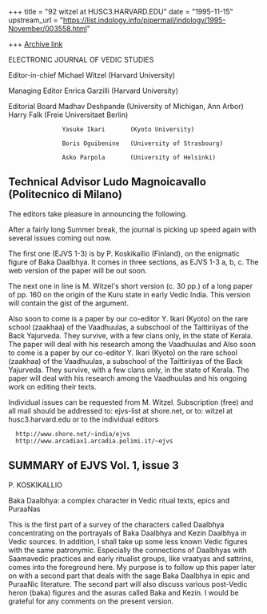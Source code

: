 +++
title = "92 witzel at HUSC3.HARVARD.EDU"
date = "1995-11-15"
upstream_url = "https://list.indology.info/pipermail/indology/1995-November/003558.html"

+++
[Archive link](https://list.indology.info/pipermail/indology/1995-November/003558.html)



ELECTRONIC JOURNAL OF VEDIC STUDIES


Editor-in-chief    Michael Witzel     (Harvard University) 

Managing Editor    Enrica Garzilli    (Harvard University) 

Editorial Board    Madhav Deshpande   (University of Michigan, Ann 
                                                                  Arbor)
                   Harry Falk         (Freie Universitaet Berlin)

                   Yasuke Ikari       (Kyoto University)

                   Boris Oguibenine   (University of Strasbourg)

                   Asko Parpola       (University of Helsinki)

Technical Advisor  Ludo Magnoicavallo (Politecnico di Milano) 
------------------------------------------------------------------------------


  The editors take pleasure in announcing the following. 


  After a fairly long Summer break, the journal is picking up speed again
  with several issues coming out now.   

  The first one (EJVS 1-3) is by P. Koskikallio (Finland), on the enigmatic 
  figure of Baka Daalbhya. It comes in three sections, as EJVS 1-3 a, b, c.
  The web version of the paper will be out soon.


  The next one in line is M. Witzel's short version (c. 30 pp.) of a long
  paper of pp. 160 on the origin of the Kuru state in early Vedic India.
  This version will contain the gist of the argument.


  Also soon to come is a paper by our co-editor Y. Ikari (Kyoto) on the rare
  school (zaakhaa) of the Vaadhuulas, a subschool of the Taittiriiyas of
  the Back Yajurveda. They survive, with a few clans only, in the state of
  Kerala. The paper will deal with his research among the Vaadhuulas and
  Also soon to come is a paper by our co-editor Y. Ikari (Kyoto) on the rare
  school (zaakhaa) of the Vaadhuulas, a subschool of the Taittiriiyas of
  the Back Yajurveda. They survive, with a few clans only, in the state of
  Kerala. The paper will deal with his research among the Vaadhuulas and
  his ongoing work on editing their texts.


  Individual issues can be requested from M. Witzel. 
  Subscription (free) and all mail should be addressed to:
      ejvs-list at shore.net, or to: witzel at husc3.harvard.edu
      or to the individual editors

      http://www.shore.net/~india/ejvs 
      http://www.arcadiax1.arcadia.polimi.it/~ejvs





  SUMMARY of EJVS Vol. 1, issue 3
  -------------------------------

  P. KOSKIKALLIO 

  Baka Daalbhya:
  a complex character in Vedic ritual texts, epics and PuraaNas  

   This is the first part of a survey of the characters called Daalbhya
  concentrating on the portrayals of Baka Daalbhya and Kezin Daalbhya
  in Vedic sources. In addition, I shall take up some less known Vedic
  figures with the same patronymic. Especially the connections of
  Daalbhyas with Saamavedic practices and early ritualist groups, like
  vraatyas and sattrins, comes into the foreground here. My purpose is
  to follow up this paper later on with a second part that deals with
  the sage Baka Daalbhya in epic and PuraaNic literature. The second part
  will also discuss various post-Vedic heron (baka) figures and the asuras
  called Baka and Kezin. I would be grateful for any comments on the
  present version.








